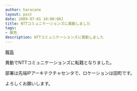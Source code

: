 ```yaml
---
author: haracane
layout: post
date: 2009-07-01 10:00:00J
title: NTTコミュニケーションズに異動しました
tags:
- 報告
description: NTTコミュニケーションズに異動しました
---
```

[報告](/tags/information/)

異動でNTTコミュニケーションズに転籍となりました。

部署は先端IPアーキテクチャセンタで、ロケーションは田町です。

よろしくお願いします。
